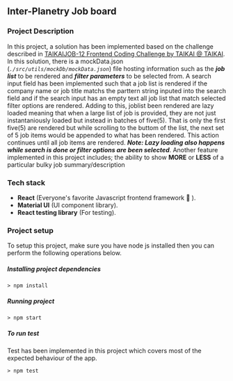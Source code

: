 ## Inter-Planetry Job board

### Project Description

In this project, a solution has been implemented based on the challenge described in [TAIKAIJOB-12 Frontend Coding Challenge by TAIKAI @ TAIKAI](https://taikai.network/en/taikai/challenges/taikaijob-12-frontend-challenge/overview). In this solution, there is a mockData.json (_`./src/utils/mockDb/mockData.json`_) file hosting information such as the **_job list_** to be rendered and **_filter parameters_** to be selected from. A search input field has been implemented such that a job list is rendered if the company name or job title matchs the parttern string inputed into the search field and if the search input has an empty text all job list that match selected filter options are rendered. Adding to this, joblist been rendered are lazy loaded meaning that when a large list of job is provided, they are not just instantaniously loaded but instead in batches of five(5). That is only the first five(5) are rendered but while scrolling to the buttom of the list, the next set of 5 job items would be appended to what has been rendered. This action continues until all job items are rendered.
**_Note: Lazy loading also happens while search is done or filter options are been selected_**.
Another feature implemented in this project includes; the ability to show **MORE** or **LESS** of a particular bulky job summary/description

### Tech stack

- **React** (Everyone's favorite Javascript frontend framework 🙂 ).
- **Material UI** (UI component library).
- **React testing library** (For testing).

### Project setup

To setup this project, make sure you have node js installed then you can perform the following operations below.

##### Installing project dependencies

    > npm install

##### Running project

    > npm start

##### To run test

Test has been implemented in this project which covers most of the expected behaviour of the app.

    > npm test

